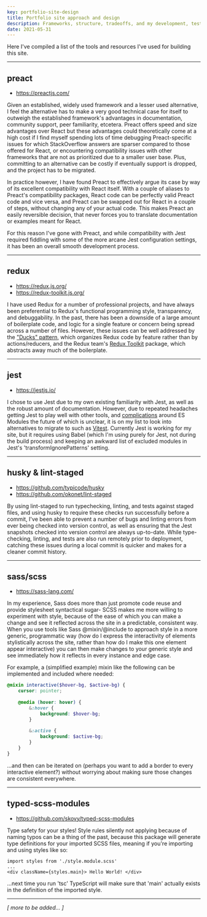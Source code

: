 ```yaml
---
key: portfolio-site-design
title: Portfolio site approach and design
description: Frameworks, structure, tradeoffs, and my development, testing, build, and deploy process.
date: 2021-05-31
---
```


Here I've compiled a list of the tools and resources I've used for building this site.

------
## preact

- <https://preactjs.com/>

Given an established, widely used framework and a lesser used alternative, I feel the alternative has to make a very good technical case for itself to outweigh the established framework's advantages in documentation, community support, peer familiarity, etcetera. Preact offers speed and size advantages over React but these advantages could theoretically come at a high cost if I find myself spending lots of time debugging Preact-specific issues for which StackOverflow answers are sparser compared to those offered for React, or encountering compatibility issues with other frameworks that are not as prioritized due to a smaller user base. Plus, committing to an alternative can be costly if eventually support is dropped, and the project has to be migrated.

In practice however, I have found Preact to effectively argue its case by way of its excellent compatibility with React itself. With a couple of aliases to Preact's compatibility packages, React code can be perfectly valid Preact code and vice versa, and Preact can be swapped out for React in a couple of steps, without changing any of your actual code. This makes Preact an easily reversible decision, that never forces you to translate documentation or examples meant for React.

For this reason I've gone with Preact, and while compatibility with Jest required fiddling with some of the more arcane Jest configuration settings, it has been an overall smooth development process.

------
## redux

- <https://redux.js.org/>
- <https://redux-toolkit.js.org/>

I have used Redux for a number of professional projects, and have always been preferential to Redux's functional programming style, transparency, and debuggability. In the past, there has been a downside of a large amount of boilerplate code, and logic for a single feature or concern being spread across a number of files. However, these issues can be well addressed by the ["Ducks" pattern](https://github.com/erikras/ducks-modular-redux), which organizes Redux code by feature rather than by actions/reducers, and the Redux team's [Redux Toolkit](https://redux-toolkit.js.org/) package, which abstracts away much of the boilerplate.

------
## jest

- <https://jestjs.io/>

I chose to use Jest due to my own existing familiarity with Jest, as well as the robust amount of documentation. However, due to repeated headaches getting Jest to play well with other tools, and [complications](https://github.com/facebook/jest/issues/9430) around ES Modules the future of which is unclear, it is on my list to look into alternatives to migrate to such as [Vitest](https://vitest.dev/). Currently Jest is working for my site, but it requires using Babel (which I'm using purely for Jest, not during the build process) and keeping an awkward list of excluded modules in Jest's 'transformIgnorePatterns' setting.

------
## husky & lint-staged

- <https://github.com/typicode/husky>
- <https://github.com/okonet/lint-staged>

By using lint-staged to run typechecking, linting, and tests against staged files, and using husky to require these checks run successfully before a commit, I've been able to prevent a number of bugs and linting errors from ever being checked into version control, as well as ensuring that the Jest snapshots checked into version control are always up-to-date. While type-checking, linting, and tests are also run remotely prior to deployment, catching these issues during a local commit is quicker and makes for a cleaner commit history.

------
## sass/scss

- <https://sass-lang.com/>

In my experience, Sass does more than just promote code reuse and provide stylesheet syntactical sugar- SCSS makes me more willing to experiment with style, because of the ease of which you can make a change and see it reflected across the site in a predictable, consistent way. When you use tools like Sass @mixin/@include to approach style in a more generic, programmatic way (how do I express the interactivity of elements stylistically across the site, rather than how do I make this one element appear interactive) you can then make changes to your generic style and see immediately how it reflects in every instance and edge case.

For example, a (simplified example) mixin like the following can be implemented and included where needed:
```scss
@mixin interactive($hover-bg, $active-bg) {
    cursor: pointer;
    
    @media (hover: hover) {
        &:hover {
            background: $hover-bg;
        }
        
        &:active {
            background: $active-bg;
        }
    }
}
```
...and then can be iterated on (perhaps you want to add a border to every interactive element?) without worrying about making sure those changes are consistent everywhere.

------
## typed-scss-modules

- <https://github.com/skovy/typed-scss-modules>

Type safety for your styles! Style rules silently not applying because of naming typos can be a thing of the past, because this package will generate type definitions for your imported SCSS files, meaning if you're importing and using styles like so:

```tsx
import styles from './style.module.scss'
...
<div className={styles.main}> Hello World! </div>
````
...next time you run 'tsc' TypeScript will make sure that 'main' actually exists in the definition of the imported style.

------

*[ more to be added... ]*
